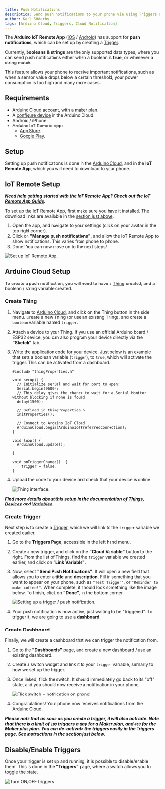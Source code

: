 ```yaml
---
title: Push Notifications
description: Send push notifications to your phone via using Triggers and the IoT Remote App.
author: Karl Söderby
tags: [Arduino Cloud, Triggers, Cloud Notification]
---
```


The **Arduino IoT Remote App** ([iOS](https://apps.apple.com/us/app/arduino-iot-cloud-remote/id1514358431) / [Android](https://play.google.com/store/apps/details?id=cc.arduino.cloudiot)) has support for **push notifications**, which can be set up by creating a [Trigger](/arduino-cloud/cloud-interface/triggers).

Currently, **booleans & strings** are the only supported data types, where you can send push notifications either when a boolean is **true**, or whenever a string match.

This feature allows your phone to receive important notifications, such as when a sensor value drops below a certain threshold, your power consumption is too high and many more cases.

## Requirements

- [Arduino Cloud](https://app.arduino.cc/) account, with a maker plan.
- A [configure device]() in the Arduino Cloud.
- Android / iPhone.
- Arduino IoT Remote App:
  - [App Store](https://apps.apple.com/us/app/arduino-iot-cloud-remote/id1514358431).
  - [Google Play](https://play.google.com/store/apps/details?id=cc.arduino.cloudiot).

## Setup

Setting up push notifications is done in the [Arduino Cloud](https://app.arduino.cc/), and in the **IoT Remote App**, which you will need to download to your phone.

## IoT Remote Setup

***Need help getting started with the IoT Remote App? Check out the [IoT Remote App Guide](/arduino-cloud/iot-remote-app/getting-started).***

To set up the IoT Remote App, first make sure you have it installed. The download links are available in the [section just above](#requirements).

1. Open the app, and navigate to your settings (click on your avatar in the top right corner).
2. Click on **"Manage push notifications"**, and allow the IoT Remote App to show notifications. This varies from phone to phone.
3. Done! You can now move on to the next steps!

![Set up IoT Remote App.](assets/iot-remote-setup.png)

## Arduino Cloud Setup

To create a push notification, you will need to have a [Thing](/arduino-cloud/cloud-interface/things) created, and a boolean / string variable created.

### Create Thing

1. Navigate to [Arduino Cloud](https://app.arduino.cc/), and click on the Thing button in the side menu. Create a new Thing (or use an existing Thing), and create a `boolean` variable named `trigger`.
2. Attach a device to your Thing. If you use an official Arduino board / ESP32 device, you can also program your device directly via the **"Sketch"** tab. 
3. Write the application code for your device. Just below is an example that sets a boolean variable (`trigger`), to `true`, which will activate the trigger. This can be activated from a dashboard.

    ```arduino
    #include "thingProperties.h"

    void setup() {
      // Initialize serial and wait for port to open:
      Serial.begin(9600);
      // This delay gives the chance to wait for a Serial Monitor without blocking if none is found
      delay(1500); 

      // Defined in thingProperties.h
      initProperties();

      // Connect to Arduino IoT Cloud
      ArduinoCloud.begin(ArduinoIoTPreferredConnection);
    }

    void loop() {
      ArduinoCloud.update();

    }

    void onTriggerChange()  {
        trigger = false;
    }
    ```

4. Upload the code to your device and check that your device is online.

    ![Thing interface.](assets/thing-setup.png)

***Find more details about this setup in the documentation of [Things](/arduino-cloud/cloud-interface/things), [Devices](/arduino-cloud/hardware/devices) and [Variables](/arduino-cloud/cloud-interface/variables).***

### Create Trigger

Next step is to create a [Trigger](/arduino-cloud/cloud-interface/triggers), which we will link to the `trigger` variable we created earlier.

1. Go to the **Triggers Page**, accessible in the left hand menu.
2. Create a new trigger, and click on the **"Cloud Variable"** button to the right. From the list of Things, find the `trigger` variable we created earlier, and click on **"Link Variable"**.
3. Now, select **"Send Push Notifications"**. It will open a new field that allows you to enter a **title** and **description**. Fill in something that you want to appear on your phone, such as `"Test Trigger"`, or `"Reminder to make coffee!"`. When complete, it should look something like the image below. To finish, click on **"Done"**, in the bottom corner.

    ![Setting up a trigger / push notification.](assets/trigger-setup.png)

4. Your push notification is now active, just waiting to be "triggered". To trigger it, we are going to use a **dashboard**.

### Create Dashboard

Finally, we will create a dashboard that we can trigger the notification from.

1. Go to the **"Dashboards"** page, and create a new dashboard / use an existing dashboard.
2. Create a switch widget and link it to your `trigger` variable, similarly to how we set up the trigger.
3. Once linked, flick the switch. It should immediately go back to its "off" state, and you should now receive a notification in your phone.

    ![Flick switch = notification on phone!](assets/notifications.png)

4. Congratulations! Your phone now receives notifications from the Arduino Cloud.

***Please note that as soon as you create a trigger, it will also activate. Note that there is a limit of `100` triggers a day for a Maker plan, and `400` for the Maker plus plan. You can de-activate the triggers easily in the Triggers page. See instructions in the section just below.***

## Disable/Enable Triggers

Once your trigger is set up and running, it is possible to disable/enable them. This is done in the **"Triggers"** page, where a switch allows you to toggle the state.

![Turn ON/OFF triggers](assets/disable-enable.png)